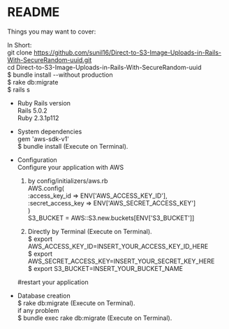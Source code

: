 # README



Things you may want to cover:

In Short:<br />
git clone https://github.com/sunil16/Direct-to-S3-Image-Uploads-in-Rails-With-SecureRandom-uuid.git <br />
cd Direct-to-S3-Image-Uploads-in-Rails-With-SecureRandom-uuid <br />
$ bundle install --without production <br />
$ rake db:migrate<br />
$ rails s <br />

* Ruby Rails version <br />
Rails 5.0.2 <br />
Ruby 2.3.1p112 <br />

* System dependencies <br />
  gem 'aws-sdk-v1' <br />
  $ bundle install   (Execute on Terminal). <br />

* Configuration <br />
  Configure your application with AWS <br />
  1) by config/initializers/aws.rb <br />
    AWS.config( <br />
      :access_key_id => ENV['AWS_ACCESS_KEY_ID'], <br />
      :secret_access_key => ENV['AWS_SECRET_ACCESS_KEY'] <br />
      ) <br />
      S3_BUCKET =  AWS::S3.new.buckets[ENV['S3_BUCKET']]

  2) Directly by Terminal (Execute on Terminal).<br />
  $ export AWS_ACCESS_KEY_ID=INSERT_YOUR_ACCESS_KEY_ID_HERE<br />
  $ export AWS_SECRET_ACCESS_KEY=INSERT_YOUR_SECRET_KEY_HERE<br />
  $ export S3_BUCKET=INSERT_YOUR_BUCKET_NAME  

  #restart your application  

* Database creation <br />
$ rake db:migrate       (Execute on Terminal). <br />
 if any problem <br />
 $ bundle exec rake db:migrate  (Execute on Terminal). <br />
